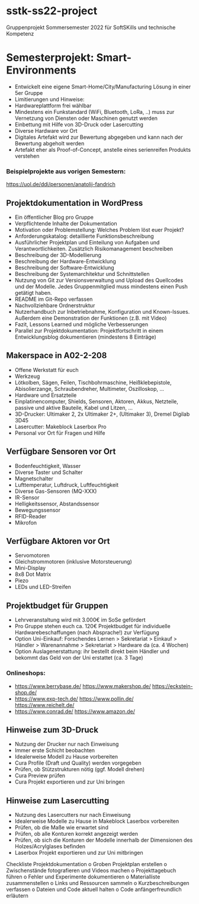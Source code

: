 # sstk-ss22-project
Gruppenprojekt Sommersemester 2022 für SoftSKills und technische Kompetenz

# Semesterprojekt: Smart-Environments
* Entwickelt eine eigene Smart-Home/City/Manufacturing Lösung in einer 5er Gruppe
* Limitierungen und Hinweise:
* Hardwareplattform frei wählbar
* Mindestens ein Funkstandard (WiFi, Bluetooth, LoRa, ..) muss zur Vernetzung von Diensten oder Maschinen genutzt werden
* Einbettung mit Hilfe von 3D-Druck oder Lasercutting
* Diverse Hardware vor Ort
* Digitales Artefakt wird zur Bewertung abgegeben und kann nach der Bewertung abgeholt werden
* Artefakt eher als Proof-of-Concept, anstelle eines serienreifen Produkts verstehen

### Beispielprojekte aus vorigen Semestern:
https://uol.de/ddi/personen/anatolij-fandrich

## Projektdokumentation in WordPress
* Ein öffentlicher Blog pro Gruppe
* Verpflichtende Inhalte der Dokumentation
* Motivation oder Problemstellung: Welches Problem löst euer Projekt?
* Anforderungskatalog: detaillierte Funktionsbeschreibung
* Ausführlicher Projektplan und Einteilung von Aufgaben und Verantwortlichkeiten. Zusätzlich Risikomanagement beschreiben
* Beschreibung der 3D-Modellierung
* Beschreibung der Hardware-Entwicklung
* Beschreibung der Software-Entwicklung
* Beschreibung der Systemarchitektur und Schnittstellen
* Nutzung von Git zur Versionsverwaltung und Upload des Quellcodes und der Modelle. Jedes Gruppenmitglied muss mindestens einen Push getätigt haben.
* README im Git-Repo verfassen
* Nachvollziehbare Ordnerstruktur
* Nutzerhandbuch zur Inbetriebnahme, Konfiguration und Known-Issues. Außerdem eine Demonstration der Funktionen (z.B. mit Video)
* Fazit, Lessons Learned und mögliche Verbesserungen
* Parallel zur Projektdokumentation: Projektfortschritt in einem Entwicklungsblog dokumentieren (mindestens 8 Einträge)

## Makerspace in A02-2-208
* Offene Werkstatt für euch
* Werkzeug
* Lötkolben, Sägen, Feilen, Tischbohrmaschine, Heißklebepistole, Abisolierzange, Schraubendreher, Multimeter, Oszilloskop, ...
* Hardware und Ersatzteile
* Einplatinencomputer, Shields, Sensoren, Aktoren, Akkus, Netzteile, passive und aktive Bauteile, Kabel und Litzen, ...
* 3D-Drucker: Ultimaker 2, 2x Ultimaker 2+, (Ultimaker 3), Dremel Digilab 3D45
* Lasercutter: Makeblock Laserbox Pro
* Personal vor Ort für Fragen und Hilfe

## Verfügbare Sensoren vor Ort
* Bodenfeuchtigkeit, Wasser
* Diverse Taster und Schalter
* Magnetschalter
* Lufttemperatur, Luftdruck, Luftfeuchtigkeit
* Diverse Gas-Sensoren (MQ-XXX)
* IR-Sensor
* Helligkeitssensor, Abstandssensor
* Bewegungssensor
* RFID-Reader
* Mikrofon

## Verfügbare Aktoren vor Ort
* Servomotoren
* Gleichstrommotoren (inklusive Motorsteuerung)
* Mini-Display
* 8x8 Dot Matrix
* Piezo
* LEDs und LED-Streifen

## Projektbudget für Gruppen
* Lehrveranstaltung wird mit 3.000€ im SoSe gefördert
* Pro Gruppe stehen euch ca. 120€ Projektbudget für individuelle Hardwarebeschaffungen (nach Absprache!) zur Verfügung
* Option Uni-Einkauf: Forschendes Lernen > Sekretariat > Einkauf > Händler > Warenannahme > Sekretariat > Hardware da (ca. 4 Wochen)
* Option Auslagenerstattung: ihr bestellt direkt beim Händler und bekommt das Geld von der Uni erstattet (ca. 3 Tage)

### Onlineshops:
* https://www.berrybase.de/ https://www.makershop.de/ https://eckstein-shop.de/
* https://www.exp-tech.de/ https://www.pollin.de/ https://www.reichelt.de/
* https://www.conrad.de/ https://www.amazon.de/

## Hinweise zum 3D-Druck
* Nutzung der Drucker nur nach Einweisung
* Immer erste Schicht beobachten
* Idealerweise Modell zu Hause vorbereiten
* Cura Profile (Draft und Quality) werden vorgegeben
* Prüfen, ob Stützstrukturen nötig (ggf. Modell drehen)
* Cura Preview prüfen
* Cura Projekt exportieren und zur Uni bringen

## Hinweise zum Lasercutting
* Nutzung des Lasercutters nur nach Einweisung
* Idealerweise Modelle zu Hause in Makeblock Laserbox vorbereiten
* Prüfen, ob die Maße wie erwartet sind
* Prüfen, ob alle Konturen korrekt angezeigt werden
* Prüfen, ob sich die Konturen der Modelle innerhalb der Dimensionen des Holzes/Acrylglases befinden
* Laserbox Projekt exportieren und zur Uni mitbringen

Checkliste Projektdokumentation
o Groben Projektplan erstellen
o Zwischenstände fotografieren und Videos machen
o Projekttagebuch führen
o Fehler und Experimente dokumentieren
o Materialliste zusammenstellen
o Links und Ressourcen sammeln
o Kurzbeschreibungen verfassen
o Dateien und Code aktuell halten
o Code anfängerfreundlich erläutern
